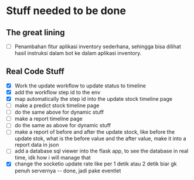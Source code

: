 # Stuff needed to be done

## The great lining

- [ ]  Penambahan fitur aplikasi inventory sederhana, sehingga bisa dilihat hasil instruksi dalam bot ke
dalam aplikasi inventory.

## Real Code Stuff

- [x] Work the update workflow to update status to timeline
- [x] add the workflow step id to the env
- [x] map automatically the step id into the update stock timeline page
- [ ] make a predict stock timeline page
- [ ] do the same above for dynamic stuff
- [ ] make a report timeline page
- [ ] do the same as above for dynamic stuff
- [ ] make a report of before and after the update stock, like before the update stok, what is the before value and the after value, make it into a report data in json
- [ ] add a database sql viewer into the flask app, to see the database in real time, idk how i will manage that
- [x] change the socketio update rate like per 1 detik atau 2 detik biar gk penuh servernya -- done, jadi pake eventlet
